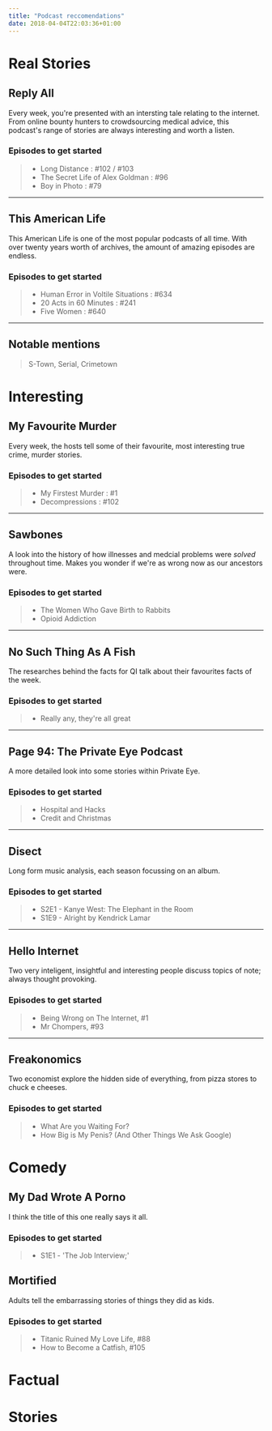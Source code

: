 ```yaml
---
title: "Podcast reccomendations"
date: 2018-04-04T22:03:36+01:00
---
```


Real Stories
=====================
Reply All
---------------------

Every week, you're presented with an intersting tale relating to the internet. From online bounty hunters to crowdsourcing medical advice, this podcast's range of stories are always interesting and worth a listen.

### Episodes to get started
>- Long Distance : #102 / #103
>- The Secret Life of Alex Goldman : #96
>- Boy in Photo : #79

***
This American Life
---------------------

This American Life is one of the most popular podcasts of all time. With over twenty years worth of archives, the amount of amazing episodes are endless.

### Episodes to get started
>- Human Error in Voltile Situations : #634
>- 20 Acts in 60 Minutes : #241
>- Five Women : #640

***
Notable mentions
---------------------
>S-Town, Serial, Crimetown

Interesting
=====================
My Favourite Murder
---------------------

Every week, the hosts tell some of their favourite, most interesting true crime, murder stories.

### Episodes to get started
>- My Firstest Murder : #1
>- Decompressions : #102

***
Sawbones
---------------------

A look into the history of how illnesses and medcial problems were *solved* throughout time. Makes you wonder if we're as wrong now as our ancestors were.

### Episodes to get started
>- The Women Who Gave Birth to Rabbits
>- Opioid Addiction

***
No Such Thing As A Fish
---------------------

The researches behind the facts for QI talk about their favourites facts of the week.

### Episodes to get started
>- Really any, they're all great

***
Page 94: The Private Eye Podcast
---------------------

A more detailed look into some stories within Private Eye.

### Episodes to get started
>- Hospital and Hacks
>- Credit and Christmas

***
Disect
---------------------

Long form music analysis, each season focussing on an album.

### Episodes to get started
>- S2E1 - Kanye West: The Elephant in the Room
>- S1E9 - Alright by Kendrick Lamar

***
Hello Internet
---------------------

Two very inteligent, insightful and interesting people discuss topics of note; always thought provoking.

### Episodes to get started
>- Being Wrong on The Internet, #1
>- Mr Chompers, #93

***
Freakonomics
---------------------

Two economist explore the hidden side of everything, from pizza stores to chuck e cheeses.

### Episodes to get started
>- What Are you Waiting For?
>- How Big is My Penis? (And Other Things We Ask Google)


Comedy
=====================
My Dad Wrote A Porno
---------------------

I think the title of this one really says it all.

### Episodes to get started
>- S1E1 - 'The Job Interview;'

Mortified
---------------------

Adults tell the embarrassing stories of things they did as kids.

### Episodes to get started
>- Titanic Ruined My Love Life, #88
>- How to Become a Catfish, #105

Factual
=====================

Stories
=====================

